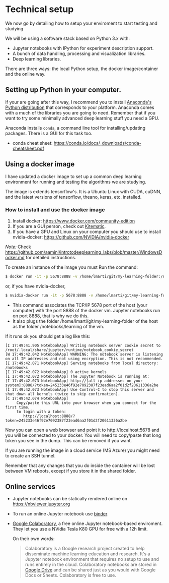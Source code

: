 # Technical setup

We now go by detailing how to setup your enviroment to start testing and studying.

We will be using a software stack based on Python 3.x with:
* Jupyter notebooks with IPython for experiment description support.
* A bunch of data handling, processing and visualization libraries.
* Deep learning libraries.

There are three ways: the local Python setup, the docker image/container and the online way.

## Setting up Python in your computer.

If your are going after this way, I recommend you to install [Anaconda's Python distribution](https://www.anaconda.com/download/) that corresponds to your platform. Anaconda comes with a much of the libraries you are going to need. Remember that if you want to try some minimally advanced deep learning stuff you need a GPU.

Anaconda installs `conda`, a command line tool for installing/updating packages. There is a GUI for this task too.

* conda cheat sheet: https://conda.io/docs/_downloads/conda-cheatsheet.pdf

## Using a docker image

I have updated a docker image to set up a common deep learning environment for running and testing the algorithms we are studying.

The image is extends tensorflow's. It is a Ubuntu Linux with CUDA, cuDNN, and the latest versions of tensorflow, theano, keras, etc. installed.

### How to install and use the docker image

1. Install docker: https://www.docker.com/community-edition
2. If you are a GUI person, check out [Kitematic](https://kitematic.com).
2. If you have a GPU  and Linux on your computer you should use to install nvidia-docker: https://github.com/NVIDIA/nvidia-docker

*Note:* Check https://github.com/aamini/introtodeeplearning_labs/blob/master/WindowsDocker.md for detailed instructions.

To create an instance of the image you must Run the command:
```bash
$ docker run -it -p 5678:8888 -v /home/lmarti/git/my-learning-folder:/notebooks/learning lmarti/dl
```
or, if you have nvidia-docker,
```bash
$ nvidia-docker run -it -p 5678:8888 -v /home/lmarti/git/my-learning-folder:/notebooks/learning lmarti/dl
```

* This command associates the TCP/IP 5678 port of the host (your computer) with the port 8888 of the docker vm. Jupyter notebooks run on port 8888, that is why we do this.
* It also plugs the folder /home/lmarti/git/my-learning-folder of the host as the folder /notebooks/learning of the vm.


If it runs ok you should get a log like this:

```
[I 17:49:41.905 NotebookApp] Writing notebook server cookie secret to /root/.local/share/jupyter/runtime/notebook_cookie_secret
[W 17:49:42.042 NotebookApp] WARNING: The notebook server is listening on all IP addresses and not using encryption. This is not recommended.
[I 17:49:42.071 NotebookApp] Serving notebooks from local directory: /notebooks
[I 17:49:42.072 NotebookApp] 0 active kernels
[I 17:49:42.072 NotebookApp] The Jupyter Notebook is running at:
[I 17:49:42.073 NotebookApp] http://[all ip addresses on your system]:8888/?token=245233e46f92e7092387f23ead6aa2f01d2f20611336a2be
[I 17:49:42.073 NotebookApp] Use Control-C to stop this server and shut down all kernels (twice to skip confirmation).
[C 17:49:42.074 NotebookApp]
     Copy/paste this URL into your browser when you connect for the first time,
     to login with a token:
        http://localhost:8888/?token=245233e46f92e7092387f23ead6aa2f01d2f20611336a2be
```

Now you can open a web browser and point it to http://localhost:5678 and you will be connected to your docker. You will need to copy/paste that long token you see in the dump. This can be removed if you want.

If you are running the image in a cloud service (MS Azure) you might need to create an SSH tunnel.

Remember that any changes that you do inside the container will be lost between VM reboots, except if you store it in the shared folder.

## Online services

* Jupyter notebooks can be statically rendered online on https://nbviewer.jupyter.org
* To run an online Jupyter notebook use [binder](https://mybinder.org)
* [Google Colaboratory](https://colab.research.google.com), a free online Jupyter notebook-based enviroment. They let you use a NVidia Tesla K80 GPU for free with a 12h limit.

  On their own words:
  > Colaboratory is a Google research project created to help disseminate machine learning education and research. It's a Jupyter notebook environment that requires no setup to use and runs entirely in the cloud.
  > Colaboratory notebooks are stored in [Google Drive](https://drive.google.com) and can be shared just as you would with Google Docs or Sheets. Colaboratory is free to use.
